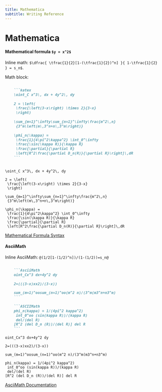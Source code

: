 ```yaml
---
title: Mathematica
subtitle: Writing Reference
---
```


# Mathematica

#### Mathematical formula `$y = x^2$`

Inline math: `$\dfrac{ \tfrac{1}{2}[1-(\tfrac{1}{2})^n] }{ 1-\tfrac{1}{2} } = s_n$`.

Math block:

```markdown

    ```katex
    \oint_C x^3\, dx + 4y^2\, dy
    
    2 = \left(
     \frac{\left(3-x\right) \times 2}{3-x}
     \right)
    
    \sum_{m=1}^\infty\sum_{n=1}^\infty\frac{m^2\,n}
     {3^m\left(m\,3^n+n\,3^m\right)}
    
    \phi_n(\kappa) =
     \frac{1}{4\pi^2\kappa^2} \int_0^\infty
     \frac{\sin(\kappa R)}{\kappa R}
     \frac{\partial}{\partial R}
     \left[R^2\frac{\partial D_n(R)}{\partial R}\right]\,dR
    ```
    
```

```katex
\oint_C x^3\, dx + 4y^2\, dy

2 = \left(
 \frac{\left(3-x\right) \times 2}{3-x}
 \right)

\sum_{m=1}^\infty\sum_{n=1}^\infty\frac{m^2\,n}
 {3^m\left(m\,3^n+n\,3^m\right)}

\phi_n(\kappa) =
 \frac{1}{4\pi^2\kappa^2} \int_0^\infty
 \frac{\sin(\kappa R)}{\kappa R}
 \frac{\partial}{\partial R}
 \left[R^2\frac{\partial D_n(R)}{\partial R}\right]\,dR
```

[Mathematical Formula Syntax](http://meta.wikimedia.org/wiki/Help:Displaying_a_formula)


#### AsciiMath

Inline AsciiMath: `@(1/2[1-(1/2)^n])/(1-(1/2))=s_n@`

```markdown

    ```AsciiMath
    oint_Cx^3 dx+4y^2 dy
    
    2=(((3-x)xx2)/(3-x))
    
    sum_(m=1)^oosum_(n=1)^oo(m^2 n)/(3^m(m3^n+n3^m)
    ```
    
    ```ASCIIMath
    phi_n(kappa) = 1/(4pi^2 kappa^2)
     int_0^oo (sin(kappa R))/(kappa R)
     del/(del R)
    [R^2 (del D_n (R))/(del R)] del R
    ```

```
```AsciiMath
oint_Cx^3 dx+4y^2 dy

2=(((3-x)xx2)/(3-x))

sum_(m=1)^oosum_(n=1)^oo(m^2 n)/(3^m(m3^n+n3^m)
```

```ASCIIMath
phi_n(kappa) = 1/(4pi^2 kappa^2)
 int_0^oo (sin(kappa R))/(kappa R)
 del/(del R)
[R^2 (del D_n (R))/(del R)] del R
```

[AsciiMath Documentation](http://asciimath.org/)

